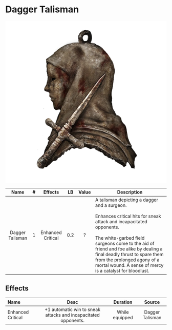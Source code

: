 # Dagger Talisman

![Copyrighted Image](DaggerTalisman.png)

|      Name      | # |      Effects      | LB | Value | Description                                                                                                                                                                                                                                                                                                                                              |
| :-------------: | :-: | :---------------: | :-: | :---: | -------------------------------------------------------------------------------------------------------------------------------------------------------------------------------------------------------------------------------------------------------------------------------------------------------------------------------------------------------- |
| Dagger Talisman | 1 | Enhanced Critical | 0.2 |   ?   | A talisman depicting a dagger and a surgeon.<br /><br />Enhances critical hits for sneak attack and incapacitated opponents.<br /><br />The white-garbed field surgeons come to the aid of friend and foe alike by dealing a final deadly thrust to spare them from the prolonged agony of a mortal wound. A sense of mercy is a catalyst for bloodlust. |

## Effects

| Name              |                              Desc                              |    Duration    |     Source     |
| :---------------- | :------------------------------------------------------------: | :------------: | :-------------: |
| Enhanced Critical | +1 automatic win to sneak attacks and incapacitated opponents. | While equipped | Dagger Talisman |
